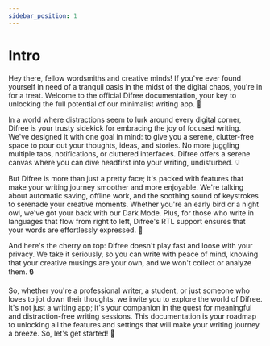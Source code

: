```yaml
---
sidebar_position: 1
---
```


# Intro

Hey there, fellow wordsmiths and creative minds! If you've ever found yourself in need of a tranquil oasis in the midst of the digital chaos, you're in for a treat. Welcome to the official Difree documentation, your key to unlocking the full potential of our minimalist writing app. 🚀

In a world where distractions seem to lurk around every digital corner, Difree is your trusty sidekick for embracing the joy of focused writing. We've designed it with one goal in mind: to give you a serene, clutter-free space to pour out your thoughts, ideas, and stories. No more juggling multiple tabs, notifications, or cluttered interfaces. Difree offers a serene canvas where you can dive headfirst into your writing, undisturbed. 💡

But Difree is more than just a pretty face; it's packed with features that make your writing journey smoother and more enjoyable. We're talking about automatic saving, offline work, and the soothing sound of keystrokes to serenade your creative moments. Whether you're an early bird or a night owl, we've got your back with our Dark Mode. Plus, for those who write in languages that flow from right to left, Difree's RTL support ensures that your words are effortlessly expressed. 📄

And here's the cherry on top: Difree doesn't play fast and loose with your privacy. We take it seriously, so you can write with peace of mind, knowing that your creative musings are your own, and we won't collect or analyze them. 🔒

So, whether you're a professional writer, a student, or just someone who loves to jot down their thoughts, we invite you to explore the world of Difree. It's not just a writing app; it's your companion in the quest for meaningful and distraction-free writing sessions. This documentation is your roadmap to unlocking all the features and settings that will make your writing journey a breeze. So, let's get started! 📝